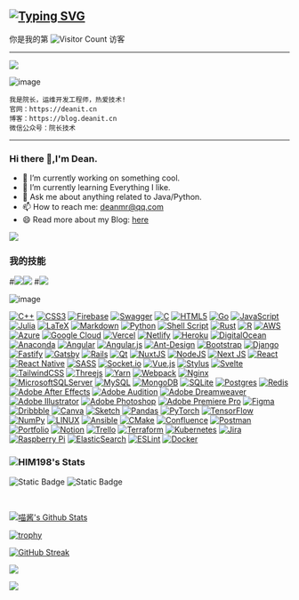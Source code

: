 [![Typing SVG](https://readme-typing-svg.demolab.com?font=Fira+Code&pause=1000&random=false&width=435&lines=%E6%AC%A2%E8%BF%8E%E8%AE%BF%E9%97%AE%E9%99%A2%E9%95%BF%E6%8A%80%E6%9C%AF%EF%BC%81;fmt.Println(%22%E9%99%A2%E9%95%BF%E6%8A%80%E6%9C%AF%22))](https://git.io/typing-svg)
------
你是我的第 ![Visitor Count](https://profile-counter.glitch.me/gpjdean/count.svg) 访客

------

![](https://count.getloli.com/get/@codeacg.github.readme?theme=rule34)

![image](https://github.com/gpjdean/dean/assets/38976530/b5231d76-e14d-4b48-8e68-0eac470138af)
```
我是院长，运维开发工程师，热爱技术!
官网：https://deanit.cn
博客：https://blog.deanit.cn
微信公众号：院长技术
```


------








### Hi there 👋,I'm Dean.

- 🔭 I’m currently working on something cool.
- 🌱 I’m currently learning Everything I like.
- 💬 Ask me about anything related to Java/Python.
- 📫 How to reach me: deanmr@qq.com
- 😄 Read more about my Blog: [here](https://blog.deanit.cn)

![](https://github-readme-stats.vercel.app/api?username=gpjdean&show_icons=true&theme=transparent)



### 我的技能

#![](https://img.shields.io/badge/Java-ED8B00?style=for-the-badge&logo=openjdk&logoColor=white)![](https://img.shields.io/badge/Python-3776AB?style=for-the-badge&logo=python&logoColor=white)
#![](https://img.shields.io/badge/Golang-3776AB?style=for-the-badge&logo=golang&logoColor=white)


![image](https://github.com/gpjdean/dean/assets/38976530/1cd9f1bf-febb-4fa8-a5c2-0f9456d0005f)



[![C++](https://camo.githubusercontent.com/9b274f4d648bb07e33e744eae8fc6c89577f580d15b79471c6824fcfa87348fc/68747470733a2f2f696d672e736869656c64732e696f2f62616467652f632b2b2d2532333030353939432e7376673f7374796c653d666c6174266c6f676f3d63253242253242266c6f676f436f6c6f723d7768697465)](https://camo.githubusercontent.com/9b274f4d648bb07e33e744eae8fc6c89577f580d15b79471c6824fcfa87348fc/68747470733a2f2f696d672e736869656c64732e696f2f62616467652f632b2b2d2532333030353939432e7376673f7374796c653d666c6174266c6f676f3d63253242253242266c6f676f436f6c6f723d7768697465) [![CSS3](https://camo.githubusercontent.com/c24aee55b09e9baa6e6ebe6ae8a7a8a7c771e0d1f5006ab585839c700ad5c9aa/68747470733a2f2f696d672e736869656c64732e696f2f62616467652f637373332d2532333135373242362e7376673f7374796c653d666c6174266c6f676f3d63737333266c6f676f436f6c6f723d7768697465)](https://camo.githubusercontent.com/c24aee55b09e9baa6e6ebe6ae8a7a8a7c771e0d1f5006ab585839c700ad5c9aa/68747470733a2f2f696d672e736869656c64732e696f2f62616467652f637373332d2532333135373242362e7376673f7374796c653d666c6174266c6f676f3d63737333266c6f676f436f6c6f723d7768697465) [![Firebase](https://camo.githubusercontent.com/3078316f11eaaad6e6625dca447ef58dc9b33ed6592485eb685b03079857c3b3/68747470733a2f2f696d672e736869656c64732e696f2f62616467652f66697265626173652d2532333033394245352e7376673f7374796c653d666c6174266c6f676f3d6669726562617365)](https://camo.githubusercontent.com/3078316f11eaaad6e6625dca447ef58dc9b33ed6592485eb685b03079857c3b3/68747470733a2f2f696d672e736869656c64732e696f2f62616467652f66697265626173652d2532333033394245352e7376673f7374796c653d666c6174266c6f676f3d6669726562617365) [![Swagger](https://camo.githubusercontent.com/17c2ba0801a9cb7044f0dfd2b03ad5fd50d1563be6ddda0f558e0ba84ce29080/68747470733a2f2f696d672e736869656c64732e696f2f62616467652f2d537761676765722d253233436c6f6a7572653f7374796c653d666c6174266c6f676f3d73776167676572266c6f676f436f6c6f723d7768697465)](https://camo.githubusercontent.com/17c2ba0801a9cb7044f0dfd2b03ad5fd50d1563be6ddda0f558e0ba84ce29080/68747470733a2f2f696d672e736869656c64732e696f2f62616467652f2d537761676765722d253233436c6f6a7572653f7374796c653d666c6174266c6f676f3d73776167676572266c6f676f436f6c6f723d7768697465) [![C](https://camo.githubusercontent.com/30286f8f0787ad5d7a3146dc178a3d056a746eb85764f4ff66c316e115cd72b3/68747470733a2f2f696d672e736869656c64732e696f2f62616467652f632d2532333030353939432e7376673f7374796c653d666c6174266c6f676f3d63266c6f676f436f6c6f723d7768697465)](https://camo.githubusercontent.com/30286f8f0787ad5d7a3146dc178a3d056a746eb85764f4ff66c316e115cd72b3/68747470733a2f2f696d672e736869656c64732e696f2f62616467652f632d2532333030353939432e7376673f7374796c653d666c6174266c6f676f3d63266c6f676f436f6c6f723d7768697465) [![HTML5](https://camo.githubusercontent.com/58079ae0bb4b8775db8b4e7cc18528cfd94eed403a1f8e957adb3dcce97e68eb/68747470733a2f2f696d672e736869656c64732e696f2f62616467652f68746d6c352d2532334533344632362e7376673f7374796c653d666c6174266c6f676f3d68746d6c35266c6f676f436f6c6f723d7768697465)](https://camo.githubusercontent.com/58079ae0bb4b8775db8b4e7cc18528cfd94eed403a1f8e957adb3dcce97e68eb/68747470733a2f2f696d672e736869656c64732e696f2f62616467652f68746d6c352d2532334533344632362e7376673f7374796c653d666c6174266c6f676f3d68746d6c35266c6f676f436f6c6f723d7768697465) [![Go](https://camo.githubusercontent.com/ab0e713b825ce41a6d91dbe47f8d2f5ef8a023fab099a057d5ef17f3c3f47172/68747470733a2f2f696d672e736869656c64732e696f2f62616467652f676f2d2532333030414444382e7376673f7374796c653d666c6174266c6f676f3d676f266c6f676f436f6c6f723d7768697465)](https://camo.githubusercontent.com/ab0e713b825ce41a6d91dbe47f8d2f5ef8a023fab099a057d5ef17f3c3f47172/68747470733a2f2f696d672e736869656c64732e696f2f62616467652f676f2d2532333030414444382e7376673f7374796c653d666c6174266c6f676f3d676f266c6f676f436f6c6f723d7768697465) [![JavaScript](https://camo.githubusercontent.com/0d245816ea1cf61b6400c0588fd491e6bdb014bb708cdf602edd0b6ef2d9482f/68747470733a2f2f696d672e736869656c64732e696f2f62616467652f6a6176617363726970742d2532333332333333302e7376673f7374796c653d666c6174266c6f676f3d6a617661736372697074266c6f676f436f6c6f723d253233463744463145)](https://camo.githubusercontent.com/0d245816ea1cf61b6400c0588fd491e6bdb014bb708cdf602edd0b6ef2d9482f/68747470733a2f2f696d672e736869656c64732e696f2f62616467652f6a6176617363726970742d2532333332333333302e7376673f7374796c653d666c6174266c6f676f3d6a617661736372697074266c6f676f436f6c6f723d253233463744463145) [![Julia](https://camo.githubusercontent.com/fd204d6ef6b7edc4613fcd87e055fa51329a15481a7a953e6c811acaca3276b2/68747470733a2f2f696d672e736869656c64732e696f2f62616467652f2d4a756c69612d3935353842323f7374796c653d666c6174266c6f676f3d6a756c6961266c6f676f436f6c6f723d7768697465)](https://camo.githubusercontent.com/fd204d6ef6b7edc4613fcd87e055fa51329a15481a7a953e6c811acaca3276b2/68747470733a2f2f696d672e736869656c64732e696f2f62616467652f2d4a756c69612d3935353842323f7374796c653d666c6174266c6f676f3d6a756c6961266c6f676f436f6c6f723d7768697465) [![LaTeX](https://camo.githubusercontent.com/a9ba60f6341785a9e419319b9e68cc91a0d80a01da534d0a97e63a2bbda09918/68747470733a2f2f696d672e736869656c64732e696f2f62616467652f6c617465782d2532333030383038302e7376673f7374796c653d666c6174266c6f676f3d6c61746578266c6f676f436f6c6f723d7768697465)](https://camo.githubusercontent.com/a9ba60f6341785a9e419319b9e68cc91a0d80a01da534d0a97e63a2bbda09918/68747470733a2f2f696d672e736869656c64732e696f2f62616467652f6c617465782d2532333030383038302e7376673f7374796c653d666c6174266c6f676f3d6c61746578266c6f676f436f6c6f723d7768697465) [![Markdown](https://camo.githubusercontent.com/c1392b5600599a3bf88783b1c93abde9fe63e5e70b6fd8e1052e0583ef404b0d/68747470733a2f2f696d672e736869656c64732e696f2f62616467652f6d61726b646f776e2d2532333030303030302e7376673f7374796c653d666c6174266c6f676f3d6d61726b646f776e266c6f676f436f6c6f723d7768697465)](https://camo.githubusercontent.com/c1392b5600599a3bf88783b1c93abde9fe63e5e70b6fd8e1052e0583ef404b0d/68747470733a2f2f696d672e736869656c64732e696f2f62616467652f6d61726b646f776e2d2532333030303030302e7376673f7374796c653d666c6174266c6f676f3d6d61726b646f776e266c6f676f436f6c6f723d7768697465) [![Python](https://camo.githubusercontent.com/7f18b6c771d2b7542625d2af294cb5ff95007dd959d261cdb736d43561856e52/68747470733a2f2f696d672e736869656c64732e696f2f62616467652f707974686f6e2d3336373041303f7374796c653d666c6174266c6f676f3d707974686f6e266c6f676f436f6c6f723d666664643534)](https://camo.githubusercontent.com/7f18b6c771d2b7542625d2af294cb5ff95007dd959d261cdb736d43561856e52/68747470733a2f2f696d672e736869656c64732e696f2f62616467652f707974686f6e2d3336373041303f7374796c653d666c6174266c6f676f3d707974686f6e266c6f676f436f6c6f723d666664643534) [![Shell Script](https://camo.githubusercontent.com/178fbc3d7ad15359c6214d3d259c38afc4dcfd382313b0bc6a7522bf42e88b21/68747470733a2f2f696d672e736869656c64732e696f2f62616467652f7368656c6c5f7363726970742d2532333132313031312e7376673f7374796c653d666c6174266c6f676f3d676e752d62617368266c6f676f436f6c6f723d7768697465)](https://camo.githubusercontent.com/178fbc3d7ad15359c6214d3d259c38afc4dcfd382313b0bc6a7522bf42e88b21/68747470733a2f2f696d672e736869656c64732e696f2f62616467652f7368656c6c5f7363726970742d2532333132313031312e7376673f7374796c653d666c6174266c6f676f3d676e752d62617368266c6f676f436f6c6f723d7768697465) [![Rust](https://camo.githubusercontent.com/53ecba423027f1762b07f2a7691635e523ab43081ccf91e6f9b862273a5856c2/68747470733a2f2f696d672e736869656c64732e696f2f62616467652f727573742d2532333030303030302e7376673f7374796c653d666c6174266c6f676f3d72757374266c6f676f436f6c6f723d7768697465)](https://camo.githubusercontent.com/53ecba423027f1762b07f2a7691635e523ab43081ccf91e6f9b862273a5856c2/68747470733a2f2f696d672e736869656c64732e696f2f62616467652f727573742d2532333030303030302e7376673f7374796c653d666c6174266c6f676f3d72757374266c6f676f436f6c6f723d7768697465) [![R](https://camo.githubusercontent.com/63d7e795e3aeca9d106877e8f00273d85f67eaf80841b385106decfbfe396803/68747470733a2f2f696d672e736869656c64732e696f2f62616467652f722d2532333237364443332e7376673f7374796c653d666c6174266c6f676f3d72266c6f676f436f6c6f723d7768697465)](https://camo.githubusercontent.com/63d7e795e3aeca9d106877e8f00273d85f67eaf80841b385106decfbfe396803/68747470733a2f2f696d672e736869656c64732e696f2f62616467652f722d2532333237364443332e7376673f7374796c653d666c6174266c6f676f3d72266c6f676f436f6c6f723d7768697465) [![AWS](https://camo.githubusercontent.com/3468e96cf454345017cd54ec1c1caedf5ff201e0de86c63a88d3ada91b23a49a/68747470733a2f2f696d672e736869656c64732e696f2f62616467652f4157532d2532334646393930302e7376673f7374796c653d666c6174266c6f676f3d616d617a6f6e2d617773266c6f676f436f6c6f723d7768697465)](https://camo.githubusercontent.com/3468e96cf454345017cd54ec1c1caedf5ff201e0de86c63a88d3ada91b23a49a/68747470733a2f2f696d672e736869656c64732e696f2f62616467652f4157532d2532334646393930302e7376673f7374796c653d666c6174266c6f676f3d616d617a6f6e2d617773266c6f676f436f6c6f723d7768697465) [![Azure](https://camo.githubusercontent.com/ca71b66ea3e9f7687a7f5f3d6591f4db07040da639c338523ab79dbfee5e1899/68747470733a2f2f696d672e736869656c64732e696f2f62616467652f617a7572652d2532333030373243362e7376673f7374796c653d666c6174266c6f676f3d617a7572652d6465766f7073266c6f676f436f6c6f723d7768697465)](https://camo.githubusercontent.com/ca71b66ea3e9f7687a7f5f3d6591f4db07040da639c338523ab79dbfee5e1899/68747470733a2f2f696d672e736869656c64732e696f2f62616467652f617a7572652d2532333030373243362e7376673f7374796c653d666c6174266c6f676f3d617a7572652d6465766f7073266c6f676f436f6c6f723d7768697465) [![Google Cloud](https://camo.githubusercontent.com/a9c77b848bd3aa11f162c8cf5b9fe79eb785ad379a3b598f2cee4639d186bef3/68747470733a2f2f696d672e736869656c64732e696f2f62616467652f476f6f676c65253230436c6f75642d2532333432383546342e7376673f7374796c653d666c6174266c6f676f3d676f6f676c652d636c6f7564266c6f676f436f6c6f723d7768697465)](https://camo.githubusercontent.com/a9c77b848bd3aa11f162c8cf5b9fe79eb785ad379a3b598f2cee4639d186bef3/68747470733a2f2f696d672e736869656c64732e696f2f62616467652f476f6f676c65253230436c6f75642d2532333432383546342e7376673f7374796c653d666c6174266c6f676f3d676f6f676c652d636c6f7564266c6f676f436f6c6f723d7768697465) [![Vercel](https://camo.githubusercontent.com/551995ab1bec9d8c9465172a30438d71c0767b5ff1f2f0280b910b15ed01e240/68747470733a2f2f696d672e736869656c64732e696f2f62616467652f76657263656c2d2532333030303030302e7376673f7374796c653d666c6174266c6f676f3d76657263656c266c6f676f436f6c6f723d7768697465)](https://camo.githubusercontent.com/551995ab1bec9d8c9465172a30438d71c0767b5ff1f2f0280b910b15ed01e240/68747470733a2f2f696d672e736869656c64732e696f2f62616467652f76657263656c2d2532333030303030302e7376673f7374796c653d666c6174266c6f676f3d76657263656c266c6f676f436f6c6f723d7768697465) [![Netlify](https://camo.githubusercontent.com/e050c90cae105901c25ea275dc1e77d1bfb0b4c93f9b6479081fa11c6f01611e/68747470733a2f2f696d672e736869656c64732e696f2f62616467652f6e65746c6966792d2532333030303030302e7376673f7374796c653d666c6174266c6f676f3d6e65746c696679266c6f676f436f6c6f723d23303043374237)](https://camo.githubusercontent.com/e050c90cae105901c25ea275dc1e77d1bfb0b4c93f9b6479081fa11c6f01611e/68747470733a2f2f696d672e736869656c64732e696f2f62616467652f6e65746c6966792d2532333030303030302e7376673f7374796c653d666c6174266c6f676f3d6e65746c696679266c6f676f436f6c6f723d23303043374237) [![Heroku](https://camo.githubusercontent.com/d9ab822dfe9f4e920beed91ffdb695a5eaf15b3a0278a392d82b5567e0a5b14e/68747470733a2f2f696d672e736869656c64732e696f2f62616467652f6865726f6b752d2532333433303039382e7376673f7374796c653d666c6174266c6f676f3d6865726f6b75266c6f676f436f6c6f723d7768697465)](https://camo.githubusercontent.com/d9ab822dfe9f4e920beed91ffdb695a5eaf15b3a0278a392d82b5567e0a5b14e/68747470733a2f2f696d672e736869656c64732e696f2f62616467652f6865726f6b752d2532333433303039382e7376673f7374796c653d666c6174266c6f676f3d6865726f6b75266c6f676f436f6c6f723d7768697465) [![DigitalOcean](https://camo.githubusercontent.com/3cf11b87a499a7445c0cb18e2ac958430664c45b6d3375652703191e9f4d9148/68747470733a2f2f696d672e736869656c64732e696f2f62616467652f4469676974616c4f6365616e2d2532333031363766662e7376673f7374796c653d666c6174266c6f676f3d6469676974616c4f6365616e266c6f676f436f6c6f723d7768697465)](https://camo.githubusercontent.com/3cf11b87a499a7445c0cb18e2ac958430664c45b6d3375652703191e9f4d9148/68747470733a2f2f696d672e736869656c64732e696f2f62616467652f4469676974616c4f6365616e2d2532333031363766662e7376673f7374796c653d666c6174266c6f676f3d6469676974616c4f6365616e266c6f676f436f6c6f723d7768697465) [![Anaconda](https://camo.githubusercontent.com/a8f665202658a4060fd10d4870cdf65d99f083c7f8970ed4afd23adecf241fac/68747470733a2f2f696d672e736869656c64732e696f2f62616467652f416e61636f6e64612d2532333434413833332e7376673f7374796c653d666c6174266c6f676f3d616e61636f6e6461266c6f676f436f6c6f723d7768697465)](https://camo.githubusercontent.com/a8f665202658a4060fd10d4870cdf65d99f083c7f8970ed4afd23adecf241fac/68747470733a2f2f696d672e736869656c64732e696f2f62616467652f416e61636f6e64612d2532333434413833332e7376673f7374796c653d666c6174266c6f676f3d616e61636f6e6461266c6f676f436f6c6f723d7768697465) [![Angular](https://camo.githubusercontent.com/5b521020cc422759e364d1052c05785ff55b8fcc873869f38a16359e777a8308/68747470733a2f2f696d672e736869656c64732e696f2f62616467652f616e67756c61722d2532334444303033312e7376673f7374796c653d666c6174266c6f676f3d616e67756c6172266c6f676f436f6c6f723d7768697465)](https://camo.githubusercontent.com/5b521020cc422759e364d1052c05785ff55b8fcc873869f38a16359e777a8308/68747470733a2f2f696d672e736869656c64732e696f2f62616467652f616e67756c61722d2532334444303033312e7376673f7374796c653d666c6174266c6f676f3d616e67756c6172266c6f676f436f6c6f723d7768697465) [![Angular.js](https://camo.githubusercontent.com/e611f7d7d2f43f9905efb754eb4f748c4e5597d07a85b2369561bd46a427d31c/68747470733a2f2f696d672e736869656c64732e696f2f62616467652f616e67756c61722e6a732d2532334532333233372e7376673f7374796c653d666c6174266c6f676f3d616e67756c61726a73266c6f676f436f6c6f723d7768697465)](https://camo.githubusercontent.com/e611f7d7d2f43f9905efb754eb4f748c4e5597d07a85b2369561bd46a427d31c/68747470733a2f2f696d672e736869656c64732e696f2f62616467652f616e67756c61722e6a732d2532334532333233372e7376673f7374796c653d666c6174266c6f676f3d616e67756c61726a73266c6f676f436f6c6f723d7768697465) [![Ant-Design](https://camo.githubusercontent.com/6444c408706d7ca13f6b08792313ed7b98e1b0fc94b78267d2a04a8729d89f87/68747470733a2f2f696d672e736869656c64732e696f2f62616467652f2d416e7444657369676e2d2532333031373046453f7374796c653d666c6174266c6f676f3d616e742d64657369676e266c6f676f436f6c6f723d7768697465)](https://camo.githubusercontent.com/6444c408706d7ca13f6b08792313ed7b98e1b0fc94b78267d2a04a8729d89f87/68747470733a2f2f696d672e736869656c64732e696f2f62616467652f2d416e7444657369676e2d2532333031373046453f7374796c653d666c6174266c6f676f3d616e742d64657369676e266c6f676f436f6c6f723d7768697465) [![Bootstrap](https://camo.githubusercontent.com/790162e080febb2e9a18d0da655fba2c0331af7e80200c37d256540837af2aa8/68747470733a2f2f696d672e736869656c64732e696f2f62616467652f626f6f7473747261702d2532333536334437432e7376673f7374796c653d666c6174266c6f676f3d626f6f747374726170266c6f676f436f6c6f723d7768697465)](https://camo.githubusercontent.com/790162e080febb2e9a18d0da655fba2c0331af7e80200c37d256540837af2aa8/68747470733a2f2f696d672e736869656c64732e696f2f62616467652f626f6f7473747261702d2532333536334437432e7376673f7374796c653d666c6174266c6f676f3d626f6f747374726170266c6f676f436f6c6f723d7768697465) [![Django](https://camo.githubusercontent.com/8889b44475b9f44e4498be6688879bc76701c110d45bfcee509d25714e519c29/68747470733a2f2f696d672e736869656c64732e696f2f62616467652f646a616e676f2d2532333039324532302e7376673f7374796c653d666c6174266c6f676f3d646a616e676f266c6f676f436f6c6f723d7768697465)](https://camo.githubusercontent.com/8889b44475b9f44e4498be6688879bc76701c110d45bfcee509d25714e519c29/68747470733a2f2f696d672e736869656c64732e696f2f62616467652f646a616e676f2d2532333039324532302e7376673f7374796c653d666c6174266c6f676f3d646a616e676f266c6f676f436f6c6f723d7768697465) [![Fastify](https://camo.githubusercontent.com/3ad05fd81d27b4f8d038d688f192f26ab81f3d8ab08d5da4a6073e316f04ddf7/68747470733a2f2f696d672e736869656c64732e696f2f62616467652f666173746966792d2532333030303030302e7376673f7374796c653d666c6174266c6f676f3d66617374696679266c6f676f436f6c6f723d7768697465)](https://camo.githubusercontent.com/3ad05fd81d27b4f8d038d688f192f26ab81f3d8ab08d5da4a6073e316f04ddf7/68747470733a2f2f696d672e736869656c64732e696f2f62616467652f666173746966792d2532333030303030302e7376673f7374796c653d666c6174266c6f676f3d66617374696679266c6f676f436f6c6f723d7768697465) [![Gatsby](https://camo.githubusercontent.com/68bbcac5310b2908d12dfcf36f10b41f6e6cbc1edfb52098839f618951ff413e/68747470733a2f2f696d672e736869656c64732e696f2f62616467652f4761747362792d2532333636333339392e7376673f7374796c653d666c6174266c6f676f3d676174736279266c6f676f436f6c6f723d7768697465)](https://camo.githubusercontent.com/68bbcac5310b2908d12dfcf36f10b41f6e6cbc1edfb52098839f618951ff413e/68747470733a2f2f696d672e736869656c64732e696f2f62616467652f4761747362792d2532333636333339392e7376673f7374796c653d666c6174266c6f676f3d676174736279266c6f676f436f6c6f723d7768697465) [![Rails](https://camo.githubusercontent.com/779e973d863cb3eb6b393021fb63baf778a842813639814e502f57ae2f722bc8/68747470733a2f2f696d672e736869656c64732e696f2f62616467652f7261696c732d2532334343303030302e7376673f7374796c653d666c6174266c6f676f3d727562792d6f6e2d7261696c73266c6f676f436f6c6f723d7768697465)](https://camo.githubusercontent.com/779e973d863cb3eb6b393021fb63baf778a842813639814e502f57ae2f722bc8/68747470733a2f2f696d672e736869656c64732e696f2f62616467652f7261696c732d2532334343303030302e7376673f7374796c653d666c6174266c6f676f3d727562792d6f6e2d7261696c73266c6f676f436f6c6f723d7768697465) [![Qt](https://camo.githubusercontent.com/cf8777a82e3031f5af271421435be8a2d982e50331d396cc65b0393a81bfd933/68747470733a2f2f696d672e736869656c64732e696f2f62616467652f51742d2532333231373334362e7376673f7374796c653d666c6174266c6f676f3d5174266c6f676f436f6c6f723d7768697465)](https://camo.githubusercontent.com/cf8777a82e3031f5af271421435be8a2d982e50331d396cc65b0393a81bfd933/68747470733a2f2f696d672e736869656c64732e696f2f62616467652f51742d2532333231373334362e7376673f7374796c653d666c6174266c6f676f3d5174266c6f676f436f6c6f723d7768697465) [![NuxtJS](https://camo.githubusercontent.com/1849770b1bff7d180a114f1c7f703d77724d5521ce668a9576d351494218d3ff/68747470733a2f2f696d672e736869656c64732e696f2f62616467652f4e7578742d626c61636b3f7374796c653d666c6174266c6f676f3d6e7578742e6a73266c6f676f436f6c6f723d7768697465)](https://camo.githubusercontent.com/1849770b1bff7d180a114f1c7f703d77724d5521ce668a9576d351494218d3ff/68747470733a2f2f696d672e736869656c64732e696f2f62616467652f4e7578742d626c61636b3f7374796c653d666c6174266c6f676f3d6e7578742e6a73266c6f676f436f6c6f723d7768697465) [![NodeJS](https://camo.githubusercontent.com/da9243b5e86fdbd756d612ac20e03db3b8b059472d4cf92cdf8b31d8f4d3ff9d/68747470733a2f2f696d672e736869656c64732e696f2f62616467652f6e6f64652e6a732d3644413535463f7374796c653d666c6174266c6f676f3d6e6f64652e6a73266c6f676f436f6c6f723d7768697465)](https://camo.githubusercontent.com/da9243b5e86fdbd756d612ac20e03db3b8b059472d4cf92cdf8b31d8f4d3ff9d/68747470733a2f2f696d672e736869656c64732e696f2f62616467652f6e6f64652e6a732d3644413535463f7374796c653d666c6174266c6f676f3d6e6f64652e6a73266c6f676f436f6c6f723d7768697465) [![Next JS](https://camo.githubusercontent.com/6f236a6edeeba2ad7d4df30e0c194b18ba031b63147f8b6b66f641b02f5a80f1/68747470733a2f2f696d672e736869656c64732e696f2f62616467652f4e6578742d626c61636b3f7374796c653d666c6174266c6f676f3d6e6578742e6a73266c6f676f436f6c6f723d7768697465)](https://camo.githubusercontent.com/6f236a6edeeba2ad7d4df30e0c194b18ba031b63147f8b6b66f641b02f5a80f1/68747470733a2f2f696d672e736869656c64732e696f2f62616467652f4e6578742d626c61636b3f7374796c653d666c6174266c6f676f3d6e6578742e6a73266c6f676f436f6c6f723d7768697465) [![React](https://camo.githubusercontent.com/14aed7cfb83bdc5779077dec22e9630aff02aaaea8b754ee06ae32f3953a66ac/68747470733a2f2f696d672e736869656c64732e696f2f62616467652f72656163742d2532333230323332612e7376673f7374796c653d666c6174266c6f676f3d7265616374266c6f676f436f6c6f723d253233363144414642)](https://camo.githubusercontent.com/14aed7cfb83bdc5779077dec22e9630aff02aaaea8b754ee06ae32f3953a66ac/68747470733a2f2f696d672e736869656c64732e696f2f62616467652f72656163742d2532333230323332612e7376673f7374796c653d666c6174266c6f676f3d7265616374266c6f676f436f6c6f723d253233363144414642) [![React Native](https://camo.githubusercontent.com/e679844e9a238a594a2a76c74ddc9656b4e45b47e80fd472aa8362787d80a862/68747470733a2f2f696d672e736869656c64732e696f2f62616467652f72656163745f6e61746976652d2532333230323332612e7376673f7374796c653d666c6174266c6f676f3d7265616374266c6f676f436f6c6f723d253233363144414642)](https://camo.githubusercontent.com/e679844e9a238a594a2a76c74ddc9656b4e45b47e80fd472aa8362787d80a862/68747470733a2f2f696d672e736869656c64732e696f2f62616467652f72656163745f6e61746976652d2532333230323332612e7376673f7374796c653d666c6174266c6f676f3d7265616374266c6f676f436f6c6f723d253233363144414642) [![SASS](https://camo.githubusercontent.com/ab90812140898bd1d871e8cfc499b9b63ec3aa7796cc77879080fbc97e26e52b/68747470733a2f2f696d672e736869656c64732e696f2f62616467652f534153532d686f7470696e6b2e7376673f7374796c653d666c6174266c6f676f3d53415353266c6f676f436f6c6f723d7768697465)](https://camo.githubusercontent.com/ab90812140898bd1d871e8cfc499b9b63ec3aa7796cc77879080fbc97e26e52b/68747470733a2f2f696d672e736869656c64732e696f2f62616467652f534153532d686f7470696e6b2e7376673f7374796c653d666c6174266c6f676f3d53415353266c6f676f436f6c6f723d7768697465) [![Socket.io](https://camo.githubusercontent.com/76a59f99c33158e19bc71d76ba71553c0110a33a21254ed141ca14308cdcea1b/68747470733a2f2f696d672e736869656c64732e696f2f62616467652f536f636b65742e696f2d626c61636b3f7374796c653d666c6174266c6f676f3d736f636b65742e696f266261646765436f6c6f723d303130313031)](https://camo.githubusercontent.com/76a59f99c33158e19bc71d76ba71553c0110a33a21254ed141ca14308cdcea1b/68747470733a2f2f696d672e736869656c64732e696f2f62616467652f536f636b65742e696f2d626c61636b3f7374796c653d666c6174266c6f676f3d736f636b65742e696f266261646765436f6c6f723d303130313031) [![Vue.js](https://camo.githubusercontent.com/c1c8759089f1dabb8ac29c1cdee5c897c545d35d4b1ba81c9e03b6295b3f3e03/68747470733a2f2f696d672e736869656c64732e696f2f62616467652f7675656a732d2532333335343935652e7376673f7374796c653d666c6174266c6f676f3d767565646f746a73266c6f676f436f6c6f723d253233344643303844)](https://camo.githubusercontent.com/c1c8759089f1dabb8ac29c1cdee5c897c545d35d4b1ba81c9e03b6295b3f3e03/68747470733a2f2f696d672e736869656c64732e696f2f62616467652f7675656a732d2532333335343935652e7376673f7374796c653d666c6174266c6f676f3d767565646f746a73266c6f676f436f6c6f723d253233344643303844) [![Stylus](https://camo.githubusercontent.com/01a2d13a5a5208bd640e38b4250926620aa3504dc09dbab7f28b1dc771c802b5/68747470733a2f2f696d672e736869656c64732e696f2f62616467652f7374796c75732d2532336666363334372e7376673f7374796c653d666c6174266c6f676f3d7374796c7573266c6f676f436f6c6f723d7768697465)](https://camo.githubusercontent.com/01a2d13a5a5208bd640e38b4250926620aa3504dc09dbab7f28b1dc771c802b5/68747470733a2f2f696d672e736869656c64732e696f2f62616467652f7374796c75732d2532336666363334372e7376673f7374796c653d666c6174266c6f676f3d7374796c7573266c6f676f436f6c6f723d7768697465) [![Svelte](https://camo.githubusercontent.com/816e02995dd9850a9bb76c6fb571648d9d867b5bab6d93589f8a59d1e4611b07/68747470733a2f2f696d672e736869656c64732e696f2f62616467652f7376656c74652d2532336631343133642e7376673f7374796c653d666c6174266c6f676f3d7376656c7465266c6f676f436f6c6f723d7768697465)](https://camo.githubusercontent.com/816e02995dd9850a9bb76c6fb571648d9d867b5bab6d93589f8a59d1e4611b07/68747470733a2f2f696d672e736869656c64732e696f2f62616467652f7376656c74652d2532336631343133642e7376673f7374796c653d666c6174266c6f676f3d7376656c7465266c6f676f436f6c6f723d7768697465) [![TailwindCSS](https://camo.githubusercontent.com/bc9ae2ab5dde2bde0b52c80434a4a5d6d77bd74fe2ff1a9dba429cfa3e75ae5b/68747470733a2f2f696d672e736869656c64732e696f2f62616467652f7461696c77696e646373732d2532333338423241432e7376673f7374796c653d666c6174266c6f676f3d7461696c77696e642d637373266c6f676f436f6c6f723d7768697465)](https://camo.githubusercontent.com/bc9ae2ab5dde2bde0b52c80434a4a5d6d77bd74fe2ff1a9dba429cfa3e75ae5b/68747470733a2f2f696d672e736869656c64732e696f2f62616467652f7461696c77696e646373732d2532333338423241432e7376673f7374796c653d666c6174266c6f676f3d7461696c77696e642d637373266c6f676f436f6c6f723d7768697465) [![Threejs](https://camo.githubusercontent.com/eeb19242263f9828664dd97b0843e20f67250d9041bec942232f3ae0bdf6d64f/68747470733a2f2f696d672e736869656c64732e696f2f62616467652f74687265656a732d626c61636b3f7374796c653d666c6174266c6f676f3d74687265652e6a73266c6f676f436f6c6f723d7768697465)](https://camo.githubusercontent.com/eeb19242263f9828664dd97b0843e20f67250d9041bec942232f3ae0bdf6d64f/68747470733a2f2f696d672e736869656c64732e696f2f62616467652f74687265656a732d626c61636b3f7374796c653d666c6174266c6f676f3d74687265652e6a73266c6f676f436f6c6f723d7768697465) [![Yarn](https://camo.githubusercontent.com/c35648aec63aad7c798c6e269329fd529d7ef9c111c197090072c4777d58247f/68747470733a2f2f696d672e736869656c64732e696f2f62616467652f7961726e2d2532333243384542422e7376673f7374796c653d666c6174266c6f676f3d7961726e266c6f676f436f6c6f723d7768697465)](https://camo.githubusercontent.com/c35648aec63aad7c798c6e269329fd529d7ef9c111c197090072c4777d58247f/68747470733a2f2f696d672e736869656c64732e696f2f62616467652f7961726e2d2532333243384542422e7376673f7374796c653d666c6174266c6f676f3d7961726e266c6f676f436f6c6f723d7768697465) [![Webpack](https://camo.githubusercontent.com/f74bba4bd21e869a7445309d9dfc62da5683e7a8ff9e4ebb588a229b7175c08f/68747470733a2f2f696d672e736869656c64732e696f2f62616467652f7765627061636b2d2532333844443646392e7376673f7374796c653d666c6174266c6f676f3d7765627061636b266c6f676f436f6c6f723d626c61636b)](https://camo.githubusercontent.com/f74bba4bd21e869a7445309d9dfc62da5683e7a8ff9e4ebb588a229b7175c08f/68747470733a2f2f696d672e736869656c64732e696f2f62616467652f7765627061636b2d2532333844443646392e7376673f7374796c653d666c6174266c6f676f3d7765627061636b266c6f676f436f6c6f723d626c61636b) [![Nginx](https://camo.githubusercontent.com/3ded3d7aecc0bba6c1546e7738229453876ef1c53b21d18b9563cef31032ca29/68747470733a2f2f696d672e736869656c64732e696f2f62616467652f6e67696e782d2532333030393633392e7376673f7374796c653d666c6174266c6f676f3d6e67696e78266c6f676f436f6c6f723d7768697465)](https://camo.githubusercontent.com/3ded3d7aecc0bba6c1546e7738229453876ef1c53b21d18b9563cef31032ca29/68747470733a2f2f696d672e736869656c64732e696f2f62616467652f6e67696e782d2532333030393633392e7376673f7374796c653d666c6174266c6f676f3d6e67696e78266c6f676f436f6c6f723d7768697465) [![MicrosoftSQLServer](https://camo.githubusercontent.com/505bdffee0bc60d56da098fcfec4411d4e8b059cd46512d0da25076dbccc7dbd/68747470733a2f2f696d672e736869656c64732e696f2f62616467652f4d6963726f736f667425323053514c25323053657665722d4343323932373f7374796c653d666c6174266c6f676f3d6d6963726f736f667425323073716c253230736572766572266c6f676f436f6c6f723d7768697465)](https://camo.githubusercontent.com/505bdffee0bc60d56da098fcfec4411d4e8b059cd46512d0da25076dbccc7dbd/68747470733a2f2f696d672e736869656c64732e696f2f62616467652f4d6963726f736f667425323053514c25323053657665722d4343323932373f7374796c653d666c6174266c6f676f3d6d6963726f736f667425323073716c253230736572766572266c6f676f436f6c6f723d7768697465) [![MySQL](https://camo.githubusercontent.com/34eb17e51da159d4774ce45f539aed1e55efcf34391b969a77ca9e3a7ad98f21/68747470733a2f2f696d672e736869656c64732e696f2f62616467652f6d7973716c2d2532333030662e7376673f7374796c653d666c6174266c6f676f3d6d7973716c266c6f676f436f6c6f723d7768697465)](https://camo.githubusercontent.com/34eb17e51da159d4774ce45f539aed1e55efcf34391b969a77ca9e3a7ad98f21/68747470733a2f2f696d672e736869656c64732e696f2f62616467652f6d7973716c2d2532333030662e7376673f7374796c653d666c6174266c6f676f3d6d7973716c266c6f676f436f6c6f723d7768697465) [![MongoDB](https://camo.githubusercontent.com/bcd43c76cd891fa599bc5884ae2b42f8eeafc6a97ad5ca68b877cbd4014a8e1f/68747470733a2f2f696d672e736869656c64732e696f2f62616467652f4d6f6e676f44422d2532333465613934622e7376673f7374796c653d666c6174266c6f676f3d6d6f6e676f6462266c6f676f436f6c6f723d7768697465)](https://camo.githubusercontent.com/bcd43c76cd891fa599bc5884ae2b42f8eeafc6a97ad5ca68b877cbd4014a8e1f/68747470733a2f2f696d672e736869656c64732e696f2f62616467652f4d6f6e676f44422d2532333465613934622e7376673f7374796c653d666c6174266c6f676f3d6d6f6e676f6462266c6f676f436f6c6f723d7768697465) [![SQLite](https://camo.githubusercontent.com/a2b52c7b211e82059b24a6cc4efe971b195a41f379c957fab16ddcff34136cdf/68747470733a2f2f696d672e736869656c64732e696f2f62616467652f73716c6974652d2532333037343035652e7376673f7374796c653d666c6174266c6f676f3d73716c697465266c6f676f436f6c6f723d7768697465)](https://camo.githubusercontent.com/a2b52c7b211e82059b24a6cc4efe971b195a41f379c957fab16ddcff34136cdf/68747470733a2f2f696d672e736869656c64732e696f2f62616467652f73716c6974652d2532333037343035652e7376673f7374796c653d666c6174266c6f676f3d73716c697465266c6f676f436f6c6f723d7768697465) [![Postgres](https://camo.githubusercontent.com/0d61feebd8b85913f88aee469db5f3214124d20211060e1fae7e2a904a542529/68747470733a2f2f696d672e736869656c64732e696f2f62616467652f706f7374677265732d2532333331363139322e7376673f7374796c653d666c6174266c6f676f3d706f737467726573716c266c6f676f436f6c6f723d7768697465)](https://camo.githubusercontent.com/0d61feebd8b85913f88aee469db5f3214124d20211060e1fae7e2a904a542529/68747470733a2f2f696d672e736869656c64732e696f2f62616467652f706f7374677265732d2532333331363139322e7376673f7374796c653d666c6174266c6f676f3d706f737467726573716c266c6f676f436f6c6f723d7768697465) [![Redis](https://camo.githubusercontent.com/bf3bd6552f469bb4743f2f743c9bfb0498ad2a674b002d3606dcb410cac34091/68747470733a2f2f696d672e736869656c64732e696f2f62616467652f72656469732d2532334444303033312e7376673f7374796c653d666c6174266c6f676f3d7265646973266c6f676f436f6c6f723d7768697465)](https://camo.githubusercontent.com/bf3bd6552f469bb4743f2f743c9bfb0498ad2a674b002d3606dcb410cac34091/68747470733a2f2f696d672e736869656c64732e696f2f62616467652f72656469732d2532334444303033312e7376673f7374796c653d666c6174266c6f676f3d7265646973266c6f676f436f6c6f723d7768697465) [![Adobe After Effects](https://camo.githubusercontent.com/c3f4caa8bea975e1d1d2e07e285fba9edd7d51328c8f2a72317b050b9b2c7389/68747470733a2f2f696d672e736869656c64732e696f2f62616467652f41646f62652532304166746572253230456666656374732d3939393946462e7376673f7374796c653d666c6174266c6f676f3d41646f6265253230416674657225323045666665637473266c6f676f436f6c6f723d7768697465)](https://camo.githubusercontent.com/c3f4caa8bea975e1d1d2e07e285fba9edd7d51328c8f2a72317b050b9b2c7389/68747470733a2f2f696d672e736869656c64732e696f2f62616467652f41646f62652532304166746572253230456666656374732d3939393946462e7376673f7374796c653d666c6174266c6f676f3d41646f6265253230416674657225323045666665637473266c6f676f436f6c6f723d7768697465) [![Adobe Audition](https://camo.githubusercontent.com/2d41d8589aa4a7fc9aead6f2e726f61deb8b98c0c6fd8bf0c3602f26a6bed644/68747470733a2f2f696d672e736869656c64732e696f2f62616467652f41646f62652532304175646974696f6e2d3939393946462e7376673f7374796c653d666c6174266c6f676f3d41646f62652532304175646974696f6e266c6f676f436f6c6f723d7768697465)](https://camo.githubusercontent.com/2d41d8589aa4a7fc9aead6f2e726f61deb8b98c0c6fd8bf0c3602f26a6bed644/68747470733a2f2f696d672e736869656c64732e696f2f62616467652f41646f62652532304175646974696f6e2d3939393946462e7376673f7374796c653d666c6174266c6f676f3d41646f62652532304175646974696f6e266c6f676f436f6c6f723d7768697465) [![Adobe Dreamweaver](https://camo.githubusercontent.com/dd3f5c601a28a9e1d13789d6b3f626cc0e9683e40184c8cf81fbbf665fee3141/68747470733a2f2f696d672e736869656c64732e696f2f62616467652f41646f6265253230447265616d7765617665722d4646363146362e7376673f7374796c653d666c6174266c6f676f3d41646f6265253230447265616d776561766572266c6f676f436f6c6f723d7768697465)](https://camo.githubusercontent.com/dd3f5c601a28a9e1d13789d6b3f626cc0e9683e40184c8cf81fbbf665fee3141/68747470733a2f2f696d672e736869656c64732e696f2f62616467652f41646f6265253230447265616d7765617665722d4646363146362e7376673f7374796c653d666c6174266c6f676f3d41646f6265253230447265616d776561766572266c6f676f436f6c6f723d7768697465) [![Adobe Illustrator](https://camo.githubusercontent.com/50d9525f565bc78709d8eda88aab5d2634843054c99c51215db33fe6ea1c1544/68747470733a2f2f696d672e736869656c64732e696f2f62616467652f61646f6265696c6c7573747261746f722d2532334646394130302e7376673f7374796c653d666c6174266c6f676f3d61646f6265696c6c7573747261746f72266c6f676f436f6c6f723d7768697465)](https://camo.githubusercontent.com/50d9525f565bc78709d8eda88aab5d2634843054c99c51215db33fe6ea1c1544/68747470733a2f2f696d672e736869656c64732e696f2f62616467652f61646f6265696c6c7573747261746f722d2532334646394130302e7376673f7374796c653d666c6174266c6f676f3d61646f6265696c6c7573747261746f72266c6f676f436f6c6f723d7768697465) [![Adobe Photoshop](https://camo.githubusercontent.com/154f2605e4d26bfb208c7edaafbc577b9c2357ada76459f4ae4f9d5fe6d45498/68747470733a2f2f696d672e736869656c64732e696f2f62616467652f61646f626570686f746f73686f702d2532333331413846462e7376673f7374796c653d666c6174266c6f676f3d61646f626570686f746f73686f70266c6f676f436f6c6f723d7768697465)](https://camo.githubusercontent.com/154f2605e4d26bfb208c7edaafbc577b9c2357ada76459f4ae4f9d5fe6d45498/68747470733a2f2f696d672e736869656c64732e696f2f62616467652f61646f626570686f746f73686f702d2532333331413846462e7376673f7374796c653d666c6174266c6f676f3d61646f626570686f746f73686f70266c6f676f436f6c6f723d7768697465) [![Adobe Premiere Pro](https://camo.githubusercontent.com/9b5ee3945a73580f895643f4151c4f5d4e7c9d6231a70108caae795e4fd5a437/68747470733a2f2f696d672e736869656c64732e696f2f62616467652f41646f62652532305072656d6965726525323050726f2d3939393946462e7376673f7374796c653d666c6174266c6f676f3d41646f62652532305072656d6965726525323050726f266c6f676f436f6c6f723d7768697465)](https://camo.githubusercontent.com/9b5ee3945a73580f895643f4151c4f5d4e7c9d6231a70108caae795e4fd5a437/68747470733a2f2f696d672e736869656c64732e696f2f62616467652f41646f62652532305072656d6965726525323050726f2d3939393946462e7376673f7374796c653d666c6174266c6f676f3d41646f62652532305072656d6965726525323050726f266c6f676f436f6c6f723d7768697465) [![Figma](https://camo.githubusercontent.com/4a7ae33b66c1af24b87a2ee6e97f06b135c9272673e8cff642fa0eb3895a5084/68747470733a2f2f696d672e736869656c64732e696f2f62616467652f6669676d612d2532334632344531452e7376673f7374796c653d666c6174266c6f676f3d6669676d61266c6f676f436f6c6f723d7768697465)](https://camo.githubusercontent.com/4a7ae33b66c1af24b87a2ee6e97f06b135c9272673e8cff642fa0eb3895a5084/68747470733a2f2f696d672e736869656c64732e696f2f62616467652f6669676d612d2532334632344531452e7376673f7374796c653d666c6174266c6f676f3d6669676d61266c6f676f436f6c6f723d7768697465) [![Dribbble](https://camo.githubusercontent.com/12ef0189d78d2d50267df35b4b5d573851788c5dbb694b758bbe06549d6347c1/68747470733a2f2f696d672e736869656c64732e696f2f62616467652f4472696262626c652d4541344338393f7374796c653d666c6174266c6f676f3d6472696262626c65266c6f676f436f6c6f723d7768697465)](https://camo.githubusercontent.com/12ef0189d78d2d50267df35b4b5d573851788c5dbb694b758bbe06549d6347c1/68747470733a2f2f696d672e736869656c64732e696f2f62616467652f4472696262626c652d4541344338393f7374796c653d666c6174266c6f676f3d6472696262626c65266c6f676f436f6c6f723d7768697465) [![Canva](https://camo.githubusercontent.com/a4ce9cbbabf2a0e6c9c113944478edcd06be1967491fb5d9a0d91fbede64df2a/68747470733a2f2f696d672e736869656c64732e696f2f62616467652f43616e76612d2532333030433443432e7376673f7374796c653d666c6174266c6f676f3d43616e7661266c6f676f436f6c6f723d7768697465)](https://camo.githubusercontent.com/a4ce9cbbabf2a0e6c9c113944478edcd06be1967491fb5d9a0d91fbede64df2a/68747470733a2f2f696d672e736869656c64732e696f2f62616467652f43616e76612d2532333030433443432e7376673f7374796c653d666c6174266c6f676f3d43616e7661266c6f676f436f6c6f723d7768697465) [![Sketch](https://camo.githubusercontent.com/7514230763381b1047398cb8f500a72af72a62b7150e1e70e4a3c6e06c75ceaf/68747470733a2f2f696d672e736869656c64732e696f2f62616467652f536b657463682d4646423338373f7374796c653d666c6174266c6f676f3d736b65746368266c6f676f436f6c6f723d626c61636b)](https://camo.githubusercontent.com/7514230763381b1047398cb8f500a72af72a62b7150e1e70e4a3c6e06c75ceaf/68747470733a2f2f696d672e736869656c64732e696f2f62616467652f536b657463682d4646423338373f7374796c653d666c6174266c6f676f3d736b65746368266c6f676f436f6c6f723d626c61636b) [![Pandas](https://camo.githubusercontent.com/8d2ad1252ca71696debadcb97a001ae00385e04a9b6df574bce1e8dc0d31e459/68747470733a2f2f696d672e736869656c64732e696f2f62616467652f70616e6461732d2532333135303435382e7376673f7374796c653d666c6174266c6f676f3d70616e646173266c6f676f436f6c6f723d7768697465)](https://camo.githubusercontent.com/8d2ad1252ca71696debadcb97a001ae00385e04a9b6df574bce1e8dc0d31e459/68747470733a2f2f696d672e736869656c64732e696f2f62616467652f70616e6461732d2532333135303435382e7376673f7374796c653d666c6174266c6f676f3d70616e646173266c6f676f436f6c6f723d7768697465) [![PyTorch](https://camo.githubusercontent.com/6a30b32131f255d13fb8900f4f9faaa8215f3bd2387ecf969070ac114d99f647/68747470733a2f2f696d672e736869656c64732e696f2f62616467652f5079546f7263682d2532334545344332432e7376673f7374796c653d666c6174266c6f676f3d5079546f726368266c6f676f436f6c6f723d7768697465)](https://camo.githubusercontent.com/6a30b32131f255d13fb8900f4f9faaa8215f3bd2387ecf969070ac114d99f647/68747470733a2f2f696d672e736869656c64732e696f2f62616467652f5079546f7263682d2532334545344332432e7376673f7374796c653d666c6174266c6f676f3d5079546f726368266c6f676f436f6c6f723d7768697465) [![TensorFlow](https://camo.githubusercontent.com/ed0f295431a3418cac9d7c58bb850801efe55f70979966abed824ee0481fc327/68747470733a2f2f696d672e736869656c64732e696f2f62616467652f54656e736f72466c6f772d2532334646364630302e7376673f7374796c653d666c6174266c6f676f3d54656e736f72466c6f77266c6f676f436f6c6f723d7768697465)](https://camo.githubusercontent.com/ed0f295431a3418cac9d7c58bb850801efe55f70979966abed824ee0481fc327/68747470733a2f2f696d672e736869656c64732e696f2f62616467652f54656e736f72466c6f772d2532334646364630302e7376673f7374796c653d666c6174266c6f676f3d54656e736f72466c6f77266c6f676f436f6c6f723d7768697465) [![NumPy](https://camo.githubusercontent.com/70ed3ee030fdb1c88399e781cf77845b91a56a1a6ff65458248ae929c9c522b7/68747470733a2f2f696d672e736869656c64732e696f2f62616467652f6e756d70792d2532333031333234332e7376673f7374796c653d666c6174266c6f676f3d6e756d7079266c6f676f436f6c6f723d7768697465)](https://camo.githubusercontent.com/70ed3ee030fdb1c88399e781cf77845b91a56a1a6ff65458248ae929c9c522b7/68747470733a2f2f696d672e736869656c64732e696f2f62616467652f6e756d70792d2532333031333234332e7376673f7374796c653d666c6174266c6f676f3d6e756d7079266c6f676f436f6c6f723d7768697465) [![LINUX](https://camo.githubusercontent.com/3c91f541377292e939ee528e1d00bf150d64790105108c0f21171de5ef02344c/68747470733a2f2f696d672e736869656c64732e696f2f62616467652f4c696e75782d4643433632343f7374796c653d666c6174266c6f676f3d6c696e7578266c6f676f436f6c6f723d626c61636b)](https://camo.githubusercontent.com/3c91f541377292e939ee528e1d00bf150d64790105108c0f21171de5ef02344c/68747470733a2f2f696d672e736869656c64732e696f2f62616467652f4c696e75782d4643433632343f7374796c653d666c6174266c6f676f3d6c696e7578266c6f676f436f6c6f723d626c61636b) [![Ansible](https://camo.githubusercontent.com/dac14b977450f459fcfb473a784fd09f4f5a29a7c2955e9aa767d4d290bee93a/68747470733a2f2f696d672e736869656c64732e696f2f62616467652f616e7369626c652d2532333141313931382e7376673f7374796c653d666c6174266c6f676f3d616e7369626c65266c6f676f436f6c6f723d7768697465)](https://camo.githubusercontent.com/dac14b977450f459fcfb473a784fd09f4f5a29a7c2955e9aa767d4d290bee93a/68747470733a2f2f696d672e736869656c64732e696f2f62616467652f616e7369626c652d2532333141313931382e7376673f7374796c653d666c6174266c6f676f3d616e7369626c65266c6f676f436f6c6f723d7768697465) [![CMake](https://camo.githubusercontent.com/a266c82620c10004754ec190155b0d08b5a4ea2470ae767d474bba6b1478315c/68747470733a2f2f696d672e736869656c64732e696f2f62616467652f434d616b652d2532333030384642412e7376673f7374796c653d666c6174266c6f676f3d636d616b65266c6f676f436f6c6f723d7768697465)](https://camo.githubusercontent.com/a266c82620c10004754ec190155b0d08b5a4ea2470ae767d474bba6b1478315c/68747470733a2f2f696d672e736869656c64732e696f2f62616467652f434d616b652d2532333030384642412e7376673f7374796c653d666c6174266c6f676f3d636d616b65266c6f676f436f6c6f723d7768697465) [![Confluence](https://camo.githubusercontent.com/e0c4a37b3c57dafb7eda3b7d2be4c4ebbc939d811c72af4fad4670859d8f109e/68747470733a2f2f696d672e736869656c64732e696f2f62616467652f636f6e666c75656e63652d2532333137324246342e7376673f7374796c653d666c6174266c6f676f3d636f6e666c75656e6365266c6f676f436f6c6f723d7768697465)](https://camo.githubusercontent.com/e0c4a37b3c57dafb7eda3b7d2be4c4ebbc939d811c72af4fad4670859d8f109e/68747470733a2f2f696d672e736869656c64732e696f2f62616467652f636f6e666c75656e63652d2532333137324246342e7376673f7374796c653d666c6174266c6f676f3d636f6e666c75656e6365266c6f676f436f6c6f723d7768697465) [![Postman](https://camo.githubusercontent.com/020b68afe9ee41b66182647588f208b4cb86290b8a0572d6dd869875c7abdb83/68747470733a2f2f696d672e736869656c64732e696f2f62616467652f506f73746d616e2d4646364333373f7374796c653d666c6174266c6f676f3d706f73746d616e266c6f676f436f6c6f723d7768697465)](https://camo.githubusercontent.com/020b68afe9ee41b66182647588f208b4cb86290b8a0572d6dd869875c7abdb83/68747470733a2f2f696d672e736869656c64732e696f2f62616467652f506f73746d616e2d4646364333373f7374796c653d666c6174266c6f676f3d706f73746d616e266c6f676f436f6c6f723d7768697465) [![Portfolio](https://camo.githubusercontent.com/326353b210c793f1c6ddc90117faf36ae8c01635701f47768b8faf1287982927/68747470733a2f2f696d672e736869656c64732e696f2f62616467652f506f7274666f6c696f2d2532333030303030302e7376673f7374796c653d666c6174266c6f676f3d66697265666f78266c6f676f436f6c6f723d23464637313339)](https://camo.githubusercontent.com/326353b210c793f1c6ddc90117faf36ae8c01635701f47768b8faf1287982927/68747470733a2f2f696d672e736869656c64732e696f2f62616467652f506f7274666f6c696f2d2532333030303030302e7376673f7374796c653d666c6174266c6f676f3d66697265666f78266c6f676f436f6c6f723d23464637313339) [![Notion](https://camo.githubusercontent.com/f22d7a35c9457c67c26f8aa97ed982fe1ab1dcbc198b895d46e76e89805ad5a4/68747470733a2f2f696d672e736869656c64732e696f2f62616467652f4e6f74696f6e2d2532333030303030302e7376673f7374796c653d666c6174266c6f676f3d6e6f74696f6e266c6f676f436f6c6f723d7768697465)](https://camo.githubusercontent.com/f22d7a35c9457c67c26f8aa97ed982fe1ab1dcbc198b895d46e76e89805ad5a4/68747470733a2f2f696d672e736869656c64732e696f2f62616467652f4e6f74696f6e2d2532333030303030302e7376673f7374796c653d666c6174266c6f676f3d6e6f74696f6e266c6f676f436f6c6f723d7768697465) [![Trello](https://camo.githubusercontent.com/460169ef1380669c32a2117fd482573a667fa1a26e0845712b7fa09801dc0ad8/68747470733a2f2f696d672e736869656c64732e696f2f62616467652f5472656c6c6f2d2532333032364141372e7376673f7374796c653d666c6174266c6f676f3d5472656c6c6f266c6f676f436f6c6f723d7768697465)](https://camo.githubusercontent.com/460169ef1380669c32a2117fd482573a667fa1a26e0845712b7fa09801dc0ad8/68747470733a2f2f696d672e736869656c64732e696f2f62616467652f5472656c6c6f2d2532333032364141372e7376673f7374796c653d666c6174266c6f676f3d5472656c6c6f266c6f676f436f6c6f723d7768697465) [![Terraform](https://camo.githubusercontent.com/ef591a9cef3f146f26f7c62651cde6278a2c6dc698308599f632162bfbd62b82/68747470733a2f2f696d672e736869656c64732e696f2f62616467652f7465727261666f726d2d2532333538333543432e7376673f7374796c653d666c6174266c6f676f3d7465727261666f726d266c6f676f436f6c6f723d7768697465)](https://camo.githubusercontent.com/ef591a9cef3f146f26f7c62651cde6278a2c6dc698308599f632162bfbd62b82/68747470733a2f2f696d672e736869656c64732e696f2f62616467652f7465727261666f726d2d2532333538333543432e7376673f7374796c653d666c6174266c6f676f3d7465727261666f726d266c6f676f436f6c6f723d7768697465) [![Kubernetes](https://camo.githubusercontent.com/ad335cfa88ce79eb29d782292f17aa88664f63b39ff4648600b6ef9097ebcc45/68747470733a2f2f696d672e736869656c64732e696f2f62616467652f6b756265726e657465732d2532333332366365352e7376673f7374796c653d666c6174266c6f676f3d6b756265726e65746573266c6f676f436f6c6f723d7768697465)](https://camo.githubusercontent.com/ad335cfa88ce79eb29d782292f17aa88664f63b39ff4648600b6ef9097ebcc45/68747470733a2f2f696d672e736869656c64732e696f2f62616467652f6b756265726e657465732d2532333332366365352e7376673f7374796c653d666c6174266c6f676f3d6b756265726e65746573266c6f676f436f6c6f723d7768697465) [![Jira](https://camo.githubusercontent.com/ceabf17842d360cf9804c94eaba32890cb032501f6ffd93bf18837d41f4ec1bb/68747470733a2f2f696d672e736869656c64732e696f2f62616467652f6a6972612d2532333041304646462e7376673f7374796c653d666c6174266c6f676f3d6a697261266c6f676f436f6c6f723d7768697465)](https://camo.githubusercontent.com/ceabf17842d360cf9804c94eaba32890cb032501f6ffd93bf18837d41f4ec1bb/68747470733a2f2f696d672e736869656c64732e696f2f62616467652f6a6972612d2532333041304646462e7376673f7374796c653d666c6174266c6f676f3d6a697261266c6f676f436f6c6f723d7768697465) [![Raspberry Pi](https://camo.githubusercontent.com/43e2f98905cc48e89a10509185116c252becfa00db8c463e1f7c88ff9b7692fd/68747470733a2f2f696d672e736869656c64732e696f2f62616467652f2d52617370626572727950692d4335314134413f7374796c653d666c6174266c6f676f3d5261737062657272792d5069)](https://camo.githubusercontent.com/43e2f98905cc48e89a10509185116c252becfa00db8c463e1f7c88ff9b7692fd/68747470733a2f2f696d672e736869656c64732e696f2f62616467652f2d52617370626572727950692d4335314134413f7374796c653d666c6174266c6f676f3d5261737062657272792d5069) [![ElasticSearch](https://camo.githubusercontent.com/60fb4eaa343c76eaa366a445a6b2b75df5cbbb4af4c559a752edf547e2ad45f3/68747470733a2f2f696d672e736869656c64732e696f2f62616467652f2d456c61737469635365617263682d3030353537313f7374796c653d666c6174266c6f676f3d656c6173746963736561726368)](https://camo.githubusercontent.com/60fb4eaa343c76eaa366a445a6b2b75df5cbbb4af4c559a752edf547e2ad45f3/68747470733a2f2f696d672e736869656c64732e696f2f62616467652f2d456c61737469635365617263682d3030353537313f7374796c653d666c6174266c6f676f3d656c6173746963736561726368) [![ESLint](https://camo.githubusercontent.com/31b564d9c9df6e03a2c396a7a5b7706e5040bfbb1268908fdf5c6e40606c8119/68747470733a2f2f696d672e736869656c64732e696f2f62616467652f45534c696e742d3442333236333f7374796c653d666c6174266c6f676f3d65736c696e74266c6f676f436f6c6f723d7768697465)](https://camo.githubusercontent.com/31b564d9c9df6e03a2c396a7a5b7706e5040bfbb1268908fdf5c6e40606c8119/68747470733a2f2f696d672e736869656c64732e696f2f62616467652f45534c696e742d3442333236333f7374796c653d666c6174266c6f676f3d65736c696e74266c6f676f436f6c6f723d7768697465) [![Docker](https://camo.githubusercontent.com/4458676040b5ca46841257eb80ae16710b29c6a139f5a5b4757267897b0c367f/68747470733a2f2f696d672e736869656c64732e696f2f62616467652f646f636b65722d2532333064623765642e7376673f7374796c653d666c6174266c6f676f3d646f636b6572266c6f676f436f6c6f723d7768697465)](https://camo.githubusercontent.com/4458676040b5ca46841257eb80ae16710b29c6a139f5a5b4757267897b0c367f/68747470733a2f2f696d672e736869656c64732e696f2f62616467652f646f636b65722d2532333064623765642e7376673f7374796c653d666c6174266c6f676f3d646f636b6572266c6f676f436f6c6f723d7768697465)









 ### <img src="https://github-readme-stats.vercel.app/api?username=gpjdean&hide=issues&title_color=333&text_color=777" alt="HIM198's Stats" >




![Static Badge](https://img.shields.io/badge/Windows-11-E89AAA)
![Static Badge](https://img.shields.io/badge/Go-1.22.1-0000FF)

​

[![喵酱's Github Stats](https://github-readme-stats.vercel.app/api/top-langs/?username=gpjdean&theme=calm&langs_count=6&layout=compact)](https://github.com/anuraghazra/github-readme-stats)




[![trophy](https://github-profile-trophy.vercel.app/?username=gpjdean)](https://github.com/ryo-ma/github-profile-trophy)


[![GitHub Streak](https://streak-stats.demolab.com/?user=gpjdean)](https://git.io/streak-stats)


![](https://stats.justsong.cn/api/github?id=gpjdean)

![](https://metrics.lecoq.io/codeacg?template=classic&config.timezone=Asia%2FBeiJing)
